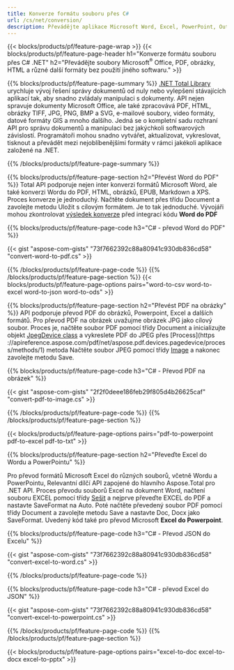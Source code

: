 ```yaml
---
title: Konverze formátu souboru přes C# 
url: /cs/net/conversion/
description: Převádějte aplikace Microsoft Word, Excel, PowerPoint, Outlook, PDF, HTML, 3D obrázky, diagramy, video formáty a mnoho dalších oblíbených souborů pomocí několika řádků kódu C#.
---
```


{{< blocks/products/pf/feature-page-wrap >}}
{{< blocks/products/pf/feature-page-header h1="Konverze formátu souboru přes C# .NET" h2="Převádějte soubory Microsoft<sup>&reg;</sup> Office, PDF, obrázky, HTML a různé další formáty bez použití jiného softwaru." >}}

{{% blocks/products/pf/feature-page-summary %}}
[.NET Total Library](https://products.aspose.com/total/net/) urychluje vývoj řešení správy dokumentů od nuly nebo vylepšení stávajících aplikací tak, aby snadno zvládaly manipulaci s dokumenty. API nejen spravuje dokumenty Microsoft Office, ale také zpracovává PDF, HTML, obrázky TIFF, JPG, PNG, BMP a SVG, e-mailové soubory, video formáty, datové formáty GIS a mnoho dalšího. Jedná se o kompletní sadu rozhraní API pro správu dokumentů a manipulaci bez jakýchkoli softwarových závislostí. Programátoři mohou snadno vytvářet, aktualizovat, vykreslovat, tisknout a převádět mezi nejoblíbenějšími formáty v rámci jakékoli aplikace založené na .NET.

{{% /blocks/products/pf/feature-page-summary  %}}

{{% blocks/products/pf/feature-page-section  h2="Převést Word do PDF" %}}
Total API podporuje nejen inter konverzi formátů Microsoft Word, ale také konverzi Wordu do PDF, HTML, obrázků, EPUB, Markdown a XPS. Proces konverze je jednoduchý. Načtěte dokument přes třídu Document a zavolejte metodu Uložit s cílovým formátem. Je to tak jednoduché. Vývojáři mohou zkontrolovat [výsledek konverze](https://products.aspose.com/words/net/conversion/word-to-pdf/) před integrací kódu **Word do PDF**


{{% blocks/products/pf/feature-page-code h3="C# - převod Word do PDF" %}}

{{< gist "aspose-com-gists" "73f7662392c88a80941c930db836cd58" "convert-word-to-pdf.cs" >}}

{{% /blocks/products/pf/feature-page-code  %}}
{{% /blocks/products/pf/feature-page-section %}}
{{< blocks/products/pf/feature-page-options pairs="word-to-csv word-to-excel word-to-json word-to-ods" >}}


{{% blocks/products/pf/feature-page-section  h2="Převést PDF na obrázky" %}}
API podporuje převod PDF do obrázků, Powerpoint, Excel a dalších formátů. Pro převod PDF na obrázek uvažujme obrázek JPG jako cílový soubor. Proces je, načtěte soubor PDF pomocí třídy Document a inicializujte objekt [JpegDevice class](https://apireference.aspose.com/pdf/net/aspose.pdf.devices/jpegdevice) a vykreslete PDF do JPEG přes [Process](https ://apireference.aspose.com/pdf/net/aspose.pdf.devices.pagedevice/process/methods/1) metoda
Načtěte soubor JPEG pomocí třídy [Image](https://apireference.aspose.com/imaging/net/aspose.imaging/image) a nakonec zavolejte metodu Save.

{{% blocks/products/pf/feature-page-code h3="C# - Převod PDF na obrázek" %}}

{{< gist "aspose-com-gists" "2f2f0deee186feb29f805d4b26625caf" "convert-pdf-to-image.cs" >}}


{{% /blocks/products/pf/feature-page-code  %}}
{{% /blocks/products/pf/feature-page-section %}}

{{< blocks/products/pf/feature-page-options pairs="pdf-to-powerpoint pdf-to-excel pdf-to-txt" >}}

{{% blocks/products/pf/feature-page-section  h2="Převeďte Excel do Wordu a PowerPointu" %}}

Pro převod formátů Microsoft Excel do různých souborů, včetně Wordu a PowerPointu, Relevantní dílčí API zapojené do hlavního Aspose.Total pro .NET API. Proces převodu souborů Excel na dokument Word, načtení souboru EXCEL pomocí třídy [Sešit](https://apireference.aspose.com/cells/net/aspose.cells/workbook) a nejprve převeďte EXCEL do PDF a nastavte SaveFormat na Auto. Poté načtěte převedený soubor PDF pomocí třídy Document a zavolejte metodu Save a nastavte Doc, Docx jako SaveFormat. Uvedený kód také pro převod Microsoft **Excel do Powerpoint**.

{{% blocks/products/pf/feature-page-code h3="C# - Převod JSON do Excelu" %}}

{{< gist "aspose-com-gists" "73f7662392c88a80941c930db836cd58" "convert-excel-to-word.cs" >}}

{{% /blocks/products/pf/feature-page-code %}}

{{% blocks/products/pf/feature-page-code h3="C# - převod Excel do JSON" %}}

{{< gist "aspose-com-gists" "73f7662392c88a80941c930db836cd58" "convert-excel-to-powerpoint.cs" >}}

{{% /blocks/products/pf/feature-page-code %}}
{{% /blocks/products/pf/feature-page-section %}}

{{< blocks/products/pf/feature-page-options pairs="excel-to-doc excel-to-docx excel-to-pptx" >}}